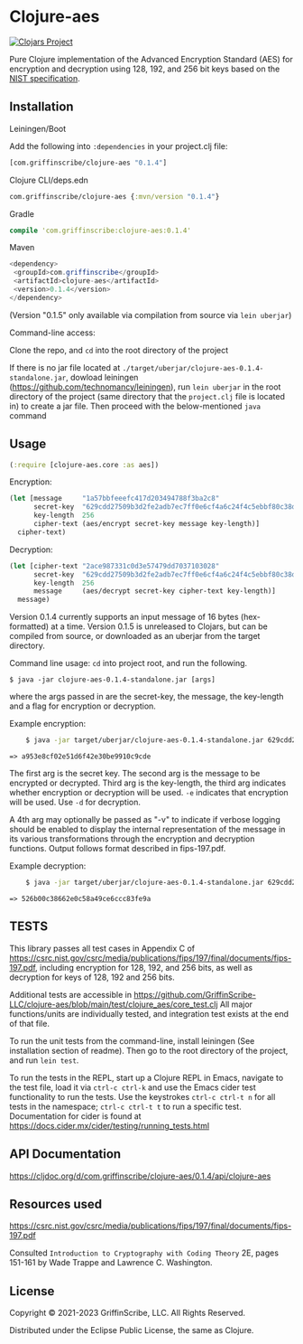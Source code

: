 # Clojure-aes 
[![Clojars Project](https://img.shields.io/clojars/v/com.griffinscribe/clojure-aes.svg)](https://clojars.org/com.griffinscribe/clojure-aes) 

Pure Clojure implementation of the Advanced Encryption Standard (AES) for encryption and decryption using 128, 192, and 256 bit keys based on the [NIST specification](https://csrc.nist.gov/csrc/media/publications/fips/197/final/documents/fips-197.pdf).

## Installation

Leiningen/Boot

Add the following into `:dependencies` in your project.clj file: 

```clojure
[com.griffinscribe/clojure-aes "0.1.4"]
```


Clojure CLI/deps.edn

```clojure
com.griffinscribe/clojure-aes {:mvn/version "0.1.4"}
```

Gradle

```clojure
compile 'com.griffinscribe:clojure-aes:0.1.4'
```

Maven

 ```java
 <dependency>
  <groupId>com.griffinscribe</groupId>
  <artifactId>clojure-aes</artifactId>
  <version>0.1.4</version>
</dependency>
```

(Version "0.1.5" only available via compilation from source via `lein uberjar`)

Command-line access:

Clone the repo, and `cd` into the root directory of the project

If there is no jar file located at `./target/uberjar/clojure-aes-0.1.4-standalone.jar`,
dowload leiningen (https://github.com/technomancy/leiningen), run `lein uberjar`  in the root directory of the project (same directory that the `project.clj` file is located in) to create a jar file. Then proceed with the below-mentioned `java` command

## Usage

```clojure
(:require [clojure-aes.core :as aes])
```

Encryption:

```clojure
(let [message     "1a57bbfeeefc417d203494788f3ba2c8"
      secret-key  "629cdd27509b3d2fe2adb7ec7ff0e6cf4a6c24f4c5ebbf80c38d25f8fc54c649"
      key-length  256
      cipher-text (aes/encrypt secret-key message key-length)]
  cipher-text)
```
          
          
Decryption:

```clojure
(let [cipher-text "2ace987331c0d3e57479dd7037103028"
      secret-key  "629cdd27509b3d2fe2adb7ec7ff0e6cf4a6c24f4c5ebbf80c38d25f8fc54c649"
      key-length  256
      message     (aes/decrypt secret-key cipher-text key-length)]
  message)
```
        
              
Version 0.1.4 currently supports an input message of 16 bytes (hex-formatted) at a time.
Version 0.1.5 is unreleased to Clojars, but can be compiled from source, or downloaded as an uberjar from the target directory.

Command line usage:
`cd` into project root, and run the following.

    $ java -jar clojure-aes-0.1.4-standalone.jar [args]
where the args passed in are the secret-key, the message, the key-length and a flag for encryption or decryption.

Example encryption:

```bash
    $ java -jar target/uberjar/clojure-aes-0.1.4-standalone.jar 629cdd27509b3d2fe2adb7ec7ff0e6cf4a6c24f4c5ebbf80 526b00c38662e0c58a49ce6ccc83fe9a 192 -e
```
    => a953e8cf02e51d6f42e30be9910c9cde

The first arg is the secret key. The second arg is the message to be encrypted or decrypted. Third arg is the key-length, the third arg indicates whether encryption or decryption will be used.
`-e` indicates that encryption will be used. Use `-d` for decryption.

A 4th arg may optionally be passed as "-v" to indicate if verbose logging should be enabled to display the internal representation of the message in its various transformations through the encryption and decryption functions. Output follows format described in fips-197.pdf.

Example decryption:

```bash
    $ java -jar target/uberjar/clojure-aes-0.1.4-standalone.jar 629cdd27509b3d2fe2adb7ec7ff0e6cf4a6c24f4c5ebbf80 a953e8cf02e51d6f42e30be9910c9cde 192 -d
```
    => 526b00c38662e0c58a49ce6ccc83fe9a


## TESTS
This library passes all test cases in Appendix C of https://csrc.nist.gov/csrc/media/publications/fips/197/final/documents/fips-197.pdf,
including encryption for 128, 192, and 256 bits, as well as decryption for keys of 128, 192 and 256 bits.

Additional tests are accessible in https://github.com/GriffinScribe-LLC/clojure-aes/blob/main/test/clojure_aes/core_test.clj
All major functions/units are individually tested, and integration test exists at the end of that file.

To run the unit tests from the command-line, install leiningen (See installation section of readme). Then go to the root directory of the project, and run `lein test`.

To run the tests in the REPL, start up a Clojure REPL in Emacs, navigate to the test file, load it via `ctrl-c ctrl-k` and use the Emacs cider test functionality to run the tests. Use the keystrokes `ctrl-c ctrl-t n` for all tests in the namespace; `ctrl-c ctrl-t t` to run a specific test. Documentation for cider is found at https://docs.cider.mx/cider/testing/running_tests.html

## API Documentation
https://cljdoc.org/d/com.griffinscribe/clojure-aes/0.1.4/api/clojure-aes

## Resources used
https://csrc.nist.gov/csrc/media/publications/fips/197/final/documents/fips-197.pdf

Consulted `Introduction to Cryptography with Coding Theory` 2E, 
pages 151-161 by Wade Trappe and Lawrence C. Washington.


## License

Copyright © 2021-2023 GriffinScribe, LLC. All Rights Reserved.

Distributed under the Eclipse Public License, the same as Clojure.


